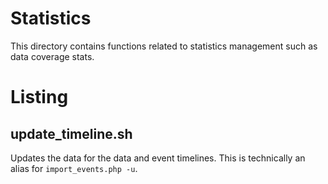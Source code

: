 # Statistics
This directory contains functions related to statistics management
such as data coverage stats.

# Listing
## update\_timeline.sh
Updates the data for the data and event timelines. This is technically
an alias for `import_events.php -u`.

